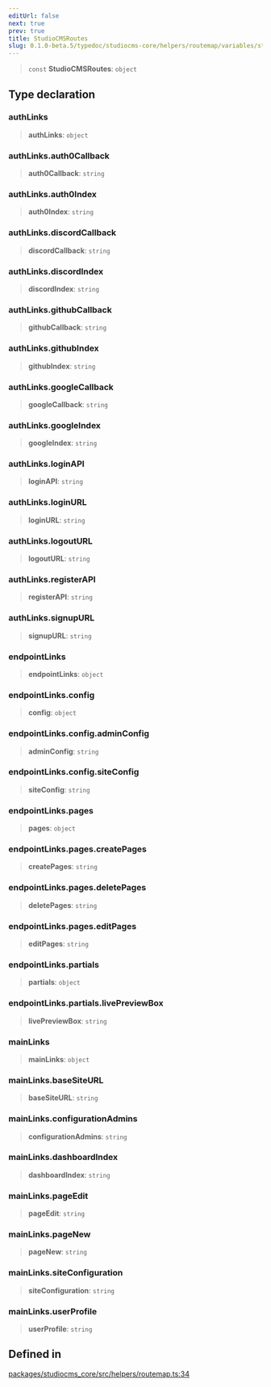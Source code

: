 ```yaml
---
editUrl: false
next: true
prev: true
title: StudioCMSRoutes
slug: 0.1.0-beta.5/typedoc/studiocms-core/helpers/routemap/variables/studiocmsroutes
---
```


> `const` **StudioCMSRoutes**: `object`

## Type declaration

### authLinks

> **authLinks**: `object`

### authLinks.auth0Callback

> **auth0Callback**: `string`

### authLinks.auth0Index

> **auth0Index**: `string`

### authLinks.discordCallback

> **discordCallback**: `string`

### authLinks.discordIndex

> **discordIndex**: `string`

### authLinks.githubCallback

> **githubCallback**: `string`

### authLinks.githubIndex

> **githubIndex**: `string`

### authLinks.googleCallback

> **googleCallback**: `string`

### authLinks.googleIndex

> **googleIndex**: `string`

### authLinks.loginAPI

> **loginAPI**: `string`

### authLinks.loginURL

> **loginURL**: `string`

### authLinks.logoutURL

> **logoutURL**: `string`

### authLinks.registerAPI

> **registerAPI**: `string`

### authLinks.signupURL

> **signupURL**: `string`

### endpointLinks

> **endpointLinks**: `object`

### endpointLinks.config

> **config**: `object`

### endpointLinks.config.adminConfig

> **adminConfig**: `string`

### endpointLinks.config.siteConfig

> **siteConfig**: `string`

### endpointLinks.pages

> **pages**: `object`

### endpointLinks.pages.createPages

> **createPages**: `string`

### endpointLinks.pages.deletePages

> **deletePages**: `string`

### endpointLinks.pages.editPages

> **editPages**: `string`

### endpointLinks.partials

> **partials**: `object`

### endpointLinks.partials.livePreviewBox

> **livePreviewBox**: `string`

### mainLinks

> **mainLinks**: `object`

### mainLinks.baseSiteURL

> **baseSiteURL**: `string`

### mainLinks.configurationAdmins

> **configurationAdmins**: `string`

### mainLinks.dashboardIndex

> **dashboardIndex**: `string`

### mainLinks.pageEdit

> **pageEdit**: `string`

### mainLinks.pageNew

> **pageNew**: `string`

### mainLinks.siteConfiguration

> **siteConfiguration**: `string`

### mainLinks.userProfile

> **userProfile**: `string`

## Defined in

[packages/studiocms\_core/src/helpers/routemap.ts:34](https://github.com/astrolicious/studiocms/tree/main/packages/studiocms_core/src/helpers/routemap.ts#L34)
